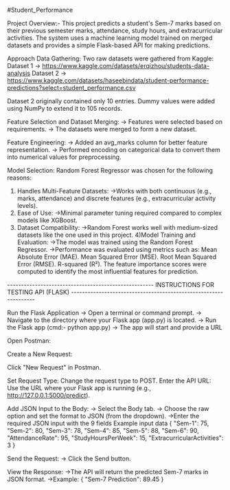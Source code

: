 #Student_Performance

Project Overview:- This project predicts a student's Sem-7 marks based on their previous semester marks, attendance, study hours, and extracurricular activities. The system uses a machine learning model trained on merged datasets and provides a simple Flask-based API for making predictions.

Approach Data Gathering: Two raw datasets were gathered from Kaggle: 
Dataset 1 -> https://www.kaggle.com/datasets/erqizhou/students-data-analysis 
Dataset 2 -> https://www.kaggle.com/datasets/haseebindata/student-performance-predictions?select=student_performance.csv

Dataset 2 originally contained only 10 entries. Dummy values were added using NumPy to extend it to 105 records.

Feature Selection and Dataset Merging: 
-> Features were selected based on requirements. 
-> The datasets were merged to form a new dataset.

Feature Engineering: 
-> Added an avg_marks column for better feature representation. 
-> Performed encoding on categorical data to convert them into numerical values for preprocessing.

Model Selection: 
Random Forest Regressor was chosen for the following reasons: 
1) Handles Multi-Feature Datasets: 
    ->Works with both continuous (e.g., marks, attendance) and discrete features (e.g., extracurricular activity levels). 
2) Ease of Use: 
    ->Minimal parameter tuning required compared to complex models like XGBoost. 
3) Dataset Compatibility: 
    ->Random Forest works well with medium-sized datasets like the one used in this project. 
4)Model Training and Evaluation: 
    ->The model was trained using the Random Forest Regressor. 
    ->Performance was evaluated using metrics such as: 
        Mean Absolute Error (MAE). 
        Mean Squared Error (MSE). 
        Root Mean Squared Error (RMSE). 
        R-squared (R²). 
The feature importance scores were computed to identify the most influential features for prediction.

----------------------------------------------------- INSTRUCTIONS FOR TESTING API (FLASK) -----------------------------------------------------------------

Run the Flask Application 
-> Open a terminal or command prompt. 
-> Navigate to the directory where your Flask app (app.py) is located. 
-> Run the Flask app (cmd:- python app.py) 
-> The app will start and provide a URL

Open Postman:

Create a New Request:

Click "New Request" in Postman.

Set Request Type: Change the request type to POST. Enter the API URL: Use the URL where your Flask app is running (e.g., http://127.0.0.1:5000/predict).

Add JSON Input to the Body: 
-> Select the Body tab. 
-> Choose the raw option and set the format to JSON (from the dropdown). 
->Enter the required JSON input with the 9 fields Example input data
{ "Sem-1": 75, "Sem-2": 80, "Sem-3": 78, "Sem-4": 85, "Sem-5": 88, "Sem-6": 90, "AttendanceRate": 95, "StudyHoursPerWeek": 15, "ExtracurricularActivities": 3 }

Send the Request: 
-> Click the Send button.

View the Response: 
->The API will return the predicted Sem-7 marks in JSON format. 
->Example: { "Sem-7 Prediction": 89.45 }